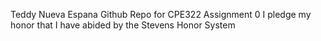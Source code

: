 Teddy Nueva Espana
Github Repo for CPE322
Assignment 0 
I pledge my honor that I have abided by the Stevens Honor System
